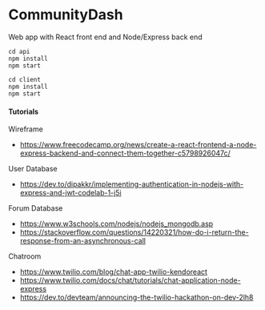 # CommunityDash

Web app with React front end and Node/Express back end

```
cd api
npm install
npm start
```

```
cd client
npm install
npm start
```
#### Tutorials
Wireframe
* https://www.freecodecamp.org/news/create-a-react-frontend-a-node-express-backend-and-connect-them-together-c5798926047c/

User Database
* https://dev.to/dipakkr/implementing-authentication-in-nodejs-with-express-and-jwt-codelab-1-j5i

Forum Database
* https://www.w3schools.com/nodejs/nodejs_mongodb.asp
* https://stackoverflow.com/questions/14220321/how-do-i-return-the-response-from-an-asynchronous-call

Chatroom
* https://www.twilio.com/blog/chat-app-twilio-kendoreact
* https://www.twilio.com/docs/chat/tutorials/chat-application-node-express
* https://dev.to/devteam/announcing-the-twilio-hackathon-on-dev-2lh8
